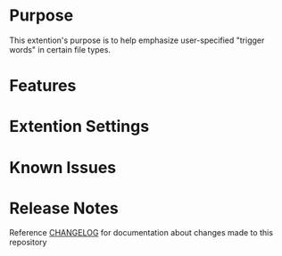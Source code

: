 # Purpose
This extention's purpose is to help emphasize user-specified "trigger words" in certain file types.

# Features

# Extention Settings

# Known Issues

# Release Notes
Reference [CHANGELOG](https://github.com/mpearon/PUB-vsce.show-TriggerWords/blob/master/CHANGELOG.md) for documentation about changes made to this repository